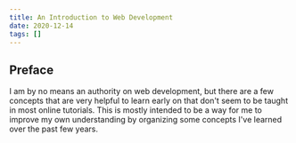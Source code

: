 ```yaml
---
title: An Introduction to Web Development
date: 2020-12-14
tags: []
---
```

## Preface

I am by no means an authority on web development, but there are a few concepts that are very helpful to learn early on that don't seem to be taught in most online tutorials. This is mostly intended to be a way for me to improve my own understanding by organizing some concepts I've learned over the past few years.